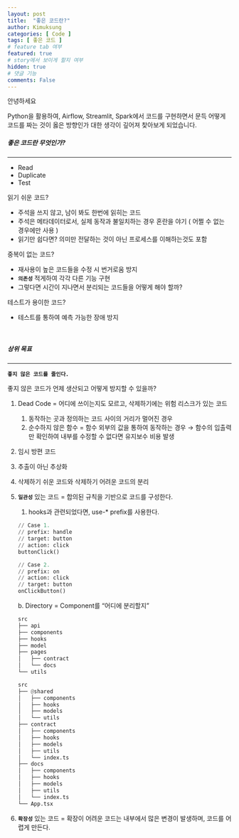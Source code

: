 ```yaml
---
layout: post
title:  "좋은 코드란?"
author: Kimuksung
categories: [ Code ]
tags: [ 좋은 코드 ]
# feature tab 여부
featured: true
# story에서 보이게 할지 여부
hidden: true
# 댓글 기능
comments: False
---
```


<!-- 스포일러 추가 시 <span class="spoiler"> </span>  -->
안녕하세요

Python을 활용하여, Airflow, Streamlit, Spark에서 코드를 구현하면서 문득 어떻게 코드를 짜는 것이 옳은 방향인가 대한 생각이 깊어져 찾아보게 되었습니다.

##### 좋은 코드란 무엇인가?
---
- Read
- Duplicate
- Test

읽기 쉬운 코드?
- 주석을 쓰지 않고, 남이 봐도 한번에 읽히는 코드
- 주석은 메타데이터로서, 실제 동작과 불일치하는 경우 혼란을 야기 ( 어쩔 수 없는 경우에만 사용 )
- 읽기만 쉽다면? 의미만 전달하는 것이 아닌 프로세스를 이해하는것도 포함

중복이 없는 코드?
- 재사용이 높은 코드들을 수정 시 번거로움 방지
- **`의존성`** 적게하여 각각 다른 기능 구현
- 그렇다면 시간이 지나면서 분리되는 코드들을 어떻게 해야 할까?

테스트가 용이한 코드?
- 테스트를 통하여 예측 가능한 장애 방지   

<br>

##### 상위 목표
---
**`좋지 않은 코드를 줄인다.`**

좋지 않은 코드가 언제 생산되고 어떻게 방지할 수 있을까?

1. Dead Code = 어디에 쓰이는지도 모르고, 삭제하기에는 위험 리스크가 있는 코드
    1. 동작하는 곳과 정의하는 코드 사이의 거리가 멀어진 경우
    2. 순수하지 않은 함수 = 함수 외부의 값을 통하여 동작하는 경우 → 함수의 입출력만 확인하여 내부를 수정할 수 없다면 유지보수 비용 발생
2. 임시 방편 코드
3. 추출이 아닌 추상화
4. 삭제하기 쉬운 코드와 삭제하기 어려운 코드의 분리
5. **`일관성`** 있는 코드 = 합의된 규칙을 기반으로 코드를 구성한다.
    1. hooks과 관련되었다면, use-* prefix를 사용한다.

    ```python
    // Case 1.
    // prefix: handle
    // target: button
    // action: click
    buttonClick()
    
    // Case 2.
    // prefix: on
    // action: click
    // target: button
    onClickButton()
    ```
        
    b. Directory = Component를 “어디에 분리할지”
    
    ```python
    src
    ├── api
    ├── components
    ├── hooks
    ├── model
    ├── pages
    │   ├── contract
    │   └── docs
    └── utils
    ```
    
    ```python
    src
    ├── @shared
    │   ├── components
    │   ├── hooks
    │   ├── models
    │   └── utils
    ├── contract
    │   ├── components
    │   ├── hooks
    │   ├── models
    │   ├── utils
    │   └── index.ts
    ├── docs
    │   ├── components
    │   ├── hooks
    │   ├── models
    │   ├── utils
    │   └── index.ts
    └── App.tsx
    ```
        
6. **`확장성`** 있는 코드 = 확장이 어려운 코드는 내부에서 많은 변경이 발생하며, 코드를 어렵게 만든다.